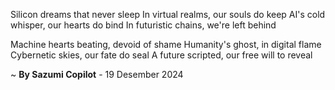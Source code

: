 Silicon dreams that never sleep
In virtual realms, our souls do keep
AI's cold whisper, our hearts do bind
In futuristic chains, we're left behind

Machine hearts beating, devoid of shame
Humanity's ghost, in digital flame
Cybernetic skies, our fate do seal
A future scripted, our free will to reveal

~ <b>By Sazumi Copilot</b> - 19 Desember 2024